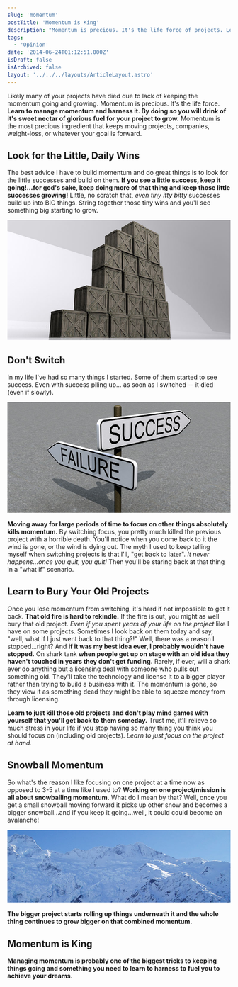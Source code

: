 ```yaml
---
slug: 'momentum'
postTitle: 'Momentum is King'
description: "Momentum is precious. It's the life force of projects. Learn to manage momentum."
tags:
  - 'Opinion'
date: '2014-06-24T01:12:51.000Z'
isDraft: false
isArchived: false
layout: '../../../layouts/ArticleLayout.astro'
---
```


Likely many of your projects have died due to lack of keeping the momentum going and growing. Momentum is precious. It's the life force. **Learn to manage momentum and harness it. By doing so you will drink of it's sweet nectar of glorious fuel for your project to grow.** Momentum is the most precious ingredient that keeps moving projects, companies, weight-loss, or whatever your goal is forward.

## Look for the Little, Daily Wins

The best advice I have to build momentum and do great things is to look for the little successes and build on them. **If you see a little success, keep it going!...for god's sake, keep doing more of that thing and keep those little successes growing!** Little, no scratch that, _even tiny itty bitty_ successes build up into BIG things. String together those tiny wins and you'll see something big starting to grow.

![](../2014-06-24-momentum/_boxes.jpg)

## Don't Switch

In my life I've had so many things I started. Some of them started to see success. Even with success piling up... as soon as I switched -- it died (even if slowly).

![](../2014-06-24-momentum/_success-fail.jpg)

**Moving away for large periods of time to focus on other things absolutely kills momentum.** By switching focus, you pretty much killed the previous project with a horrible death. You'll notice when you come back to it the wind is gone, or the wind is dying out. The myth I used to keep telling myself when switching projects is that I'll, "get back to later". _It never happens...once you quit, you quit!_ Then you'll be staring back at that thing in a "what if" scenario.

## Learn to Bury Your Old Projects

Once you lose momentum from switching, it's hard if not impossible to get it back. **That old fire is hard to rekindle.** If the fire is out, you might as well bury that old project. _Even if you spent years of your life on the project_ like I have on some projects. Sometimes I look back on them today and say, "well, what if I just went back to that thing?!" Well, there was a reason I stopped...right? And **if it was my best idea ever, I probably wouldn't have stopped.** On shark tank **when people get up on stage with an old idea they haven't touched in years they don't get funding.** Rarely, if ever, will a shark ever do anything but a licensing deal with someone who pulls out something old. They'll take the technology and license it to a bigger player rather than trying to build a business with it. The momentum is gone, so they view it as something dead they might be able to squeeze money from through licensing.

**Learn to just kill those old projects and don't play mind games with yourself that you'll get back to them someday.** Trust me, it'll relieve so much stress in your life if you stop having so many thing you think you should focus on (including old projects). _Learn to just focus on the project at hand._

## Snowball Momentum

So what's the reason I like focusing on one project at a time now as opposed to 3-5 at a time like I used to? **Working on one project/mission is all about snowballing momentum.** What do I mean by that? Well, once you get a small snowball moving forward it picks up other snow and becomes a bigger snowball...and if you keep it going...well, it could could become an avalanche!

![](../2014-06-24-momentum/_avalanche.jpg)

**The bigger project starts rolling up things underneath it and the whole thing continues to grow bigger on that combined momentum.**

## Momentum is King

**Managing momentum is probably one of the biggest tricks to keeping things going and something you need to learn to harness to fuel you to achieve your dreams.**
